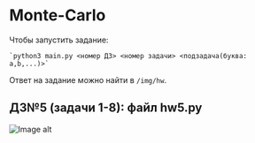 # Monte-Carlo

Чтобы запустить задание:

    `python3 main.py <номер ДЗ> <номер задачи> <подзадача(буква: a,b,...)>`

Ответ на задание можно найти в `/img/hw`.

## ДЗ№5 (задачи 1-8): файл hw5.py

![Image alt](https://github.com/{username}/{repository}/raw/{branch}/{path}/image.png](https://github.com/shulga-alexey/monte-carlo/blob/ff972ffb7ff1d4403c6fa997bdb1beb6948439a8/img/hw5/Task1%20(A)%3A%20g%3D5%5E17%2C%20M%3D2%5E42%2C%20m%3D1.png)https://github.com/shulga-alexey/monte-carlo/blob/ff972ffb7ff1d4403c6fa997bdb1beb6948439a8/img/hw5/Task1%20(A)%3A%20g%3D5%5E17%2C%20M%3D2%5E42%2C%20m%3D1.png)
